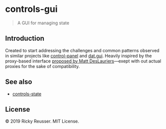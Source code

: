 # controls-gui

> A GUI for managing state

## Introduction

Created to start addressing the challenges and common patterns observed in similar projects like [control-panel](https://www.npmjs.com/package/control-panel) and [dat.gui](https://github.com/dataarts/dat.gui). Heavily inspired by the proxy-based interface [proposed by Matt DesLauriers](https://twitter.com/mattdesl/status/1018541276340187136)—exept with out actual proxies for the sake of compatibility.

## See also

- [controls-state](https://github.com/rreusser/controls-state)

## License

&copy; 2019 Ricky Reusser. MIT License.
